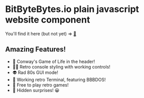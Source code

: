 # BitByteBytes.io plain javascript website component</i>

You'll find it here (but not yet) => [:mage:](http://www.bitbytebytes.io)

## Amazing Features!

-   :genie: Conway's Game of Life in the header!
-   :mermaid: Retro console styling with working controls!
-   :alien: Rad 80s GUI mode!
-   :elf: Working retro Terminal, featuring BBBDOS!
-   :space_invader: Free to play retro games!
-   :lotus_position: Hidden surprises! :grinning:
